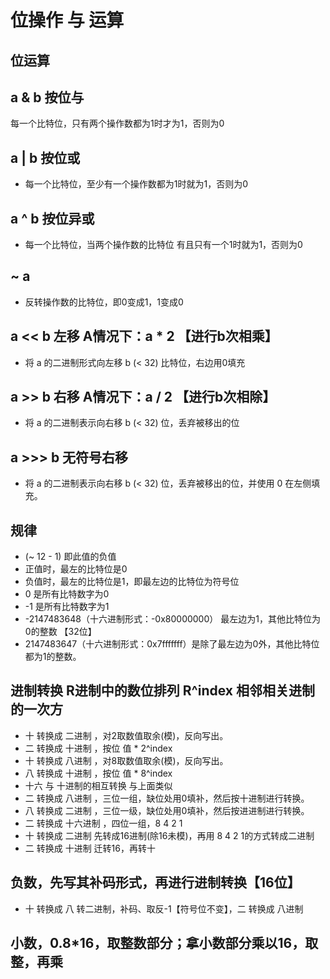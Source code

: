 # 位操作 与 运算

## 位运算

## a & b  按位与

每一个比特位，只有两个操作数都为1时才为1，否则为0

## a | b  按位或

- 每一个比特位，至少有一个操作数都为1时就为1，否则为0

## a ^ b  按位异或

- 每一个比特位，当两个操作数的比特位 有且只有一个1时就为1，否则为0

## ~ a

- 反转操作数的比特位，即0变成1，1变成0

## a << b  左移    A情况下：a * 2 【进行b次相乘】

- 将 a 的二进制形式向左移 b (< 32) 比特位，右边用0填充

## a >> b  右移    A情况下：a / 2  【进行b次相除】

- 将 a 的二进制表示向右移 b (< 32) 位，丢弃被移出的位

## a >>> b 无符号右移

- 将 a 的二进制表示向右移 b (< 32) 位，丢弃被移出的位，并使用 0 在左侧填充。

## 规律

- (~ 12 - 1)  即此值的负值
- 正值时，最左的比特位是0
- 负值时，最左的比特位是1，即最左边的比特位为符号位
- 0 是所有比特数字为0
- -1 是所有比特数字为1
- -2147483648（十六进制形式：-0x80000000）  最左边为1，其他比特位为0的整数  【32位】
- 2147483647（十六进制形式：0x7fffffff）是除了最左边为0外，其他比特位都为1的整数。

## 进制转换   R进制中的数位排列   R^index    相邻相关进制的一次方

- 十 转换成 二进制  ，对2取数值取余(模)，反向写出。
- 二 转换成 十进制  ，按位 值 * 2^index
- 十 转换成 八进制  ，对8取数值取余(模)，反向写出。
- 八 转换成 十进制  ，按位 值 * 8^index
- 十六 与 十进制的相互转换  与上面类似
- 二 转换成 八进制  ，三位一组，缺位处用0填补，然后按十进制进行转换。
- 八 转换成 二进制  ，三位一级，缺位处用0填补，然后按进进制进行转换。
- 二 转换成 十六进制 ，四位一组，8 4 2 1
- 十 转换成 二进制  先转成16进制(除16未模)，再用 8 4 2 1的方式转成二进制
- 二 转换成 十进制  迁转16，再转十

## 负数，先写其补码形式，再进行进制转换【16位】

- 十 转换成 八  转二进制，补码、取反-1【符号位不变】，二 转换成 八进制

## 小数，0.8\*16，取整数部分；拿小数部分乘以16，取整，再乘
